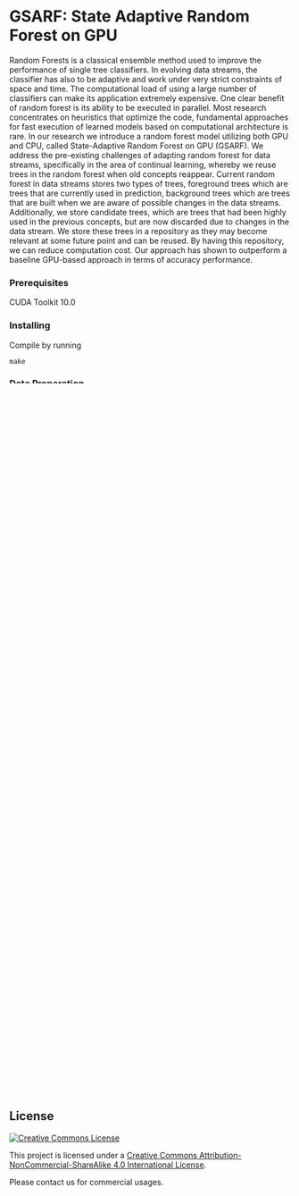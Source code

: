 # GSARF: State Adaptive Random Forest on GPU

Random Forests is a classical ensemble method used to improve the performance of single tree classifiers.  In evolving data streams, the classifier has also to be adaptive and work under very strict constraints of space and time. The computational load of using a large number of classifiers can make its application extremely expensive. One clear benefit of random forest is its ability to be executed in parallel. Most research concentrates on heuristics that optimize the code, fundamental approaches for fast execution of learned models based on computational architecture is rare. In our research we introduce a random forest model utilizing both GPU and CPU, called State-Adaptive Random Forest on GPU (GSARF).  We address the pre-existing challenges of adapting random forest for data streams, specifically in the area of continual learning, whereby we reuse trees in the random forest when old concepts reappear. Current random forest in data streams stores two types of trees, foreground trees which are trees that are currently used in prediction, background trees which are trees that are built when we are aware of possible changes in the data streams. Additionally, we store candidate trees, which are trees that had been highly used in the previous concepts, but are now discarded due to changes in the data stream. We store these trees in a repository as they may become relevant at some future point and can be reused. By having this repository, we can reduce computation cost. Our approach has shown to outperform a baseline GPU-based approach in terms of accuracy performance. 


### Prerequisites

CUDA Toolkit 10.0

### Installing

Compile by running

```
make
```

### Data Preparation

Covtype is already included under `data/covtype/`. All the other datasets need to be generated
and binned by the following instructions:

##### Synthetic Data Preparation

Generate Agrawal datasets
```
cd ./moa/agrawal/
./agrawal_data_generator.sh
```

Generate LED datasets
```
cd ./moa/led/
./led_data_generator.sh
```

##### Real Dataset Preparation

KDD99 can be found [here](http://kdd.ics.uci.edu/databases/kddcup99/kddcup99.html). Download and
decompress it under `data/kddcup/`, then bin it by
running the following script:

```
./data/kddcup/convert.py
```


## Running the Tests

Running GARF and GSARF
```
./agrawal_batch_run.sh
./led_batch_run.sh
./covtype.sh
./kddcup.sh
```

Running ARF (MOA)
```
cd ./moa/agrawal/
./moa_arf_runner.sh
```

```
cd ./moa/led/
./moa_arf_runner.sh
```

Results of all the tests and scripts for interpreting the results can be found under each of the
dataset folder i.e. `data/[dataset_name]/`.

#### Interpreting the Test Results


```
cd data/[dataset_name]/ 
```

Draw accuracy comparison chart between GARF and GSARF.
```
gnuplot -p draw.p
```

Draw gain chart.
```
gnuplot -p draw_gain.p
```

Evaluate memory consumption on host machine.
```
./mem_eval.sh
```

Calculate mean and standard deviation for accuracy on the 10 seeds.
```
./stats_eval.sh
```

Calculate mean and standard deviation for time on the 10 seeds.
```
./time_eval.sh
```

#### Options

```
  -c turns on the state-adaptive algorithm
  -t number of trees
  -i number of instances to be trained at the same time on GPU
  -d depth of the trees [1, 11]
  -e maximum edit distance
  -k kappa threshold
  -x drift warning threshold
  -y drift threshold
  -b delta threshold for adding background tree to the CPU tree pool
  -p required. Path that contains the data file
  -n required. Data file name
```


## License

<a rel="license" href="http://creativecommons.org/licenses/by-nc-sa/4.0/"><img alt="Creative Commons License" style="border-width:0" src="https://i.creativecommons.org/l/by-nc-sa/4.0/88x31.png" /></a><br />

This project is licensed under a <a rel="license" href="http://creativecommons.org/licenses/by-nc-sa/4.0/">Creative Commons Attribution-NonCommercial-ShareAlike 4.0 International License</a>.

Please contact us for commercial usages.
